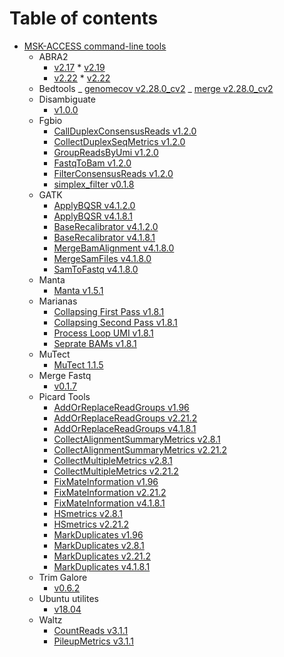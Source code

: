 # Table of contents

-   [MSK-ACCESS command-line tools](README.md)
    -   ABRA2
        -   [v2.17](../abra2_2.17/README.md) \* [v2.19](../abra2_2.19/README.md)
        -   [v2.22](../abra2_2.22/README.md) \* [v2.22](../abra2_2.22/README.md)
    -   Bedtools
        _ [genomecov v2.28.0_cv2](../bedtools_genomecov_v2.28.0_cv2/README.md)
        _ [merge v2.28.0_cv2](../bedtools_merge_v2.28.0_cv2/README.md)
    -   Disambiguate
        -   [v1.0.0](../disambiguate_1.0.0/README.md)
    -   Fgbio
        -   [CallDuplexConsensusReads v1.2.0](../fgbio_call_duplex_consensus_reads_1.2.0/README.md)
        -   [CollectDuplexSeqMetrics v1.2.0](../fgbio_collect_duplex_seq_metrics_1.2.0/README.md)
        -   [GroupReadsByUmi v1.2.0](../fgbio_group_reads_by_umi_1.2.0/README.md)
        -   [FastqToBam v1.2.0](../fgbio_fastq_to_bam_1.2.0/README.md)
        -   [FilterConsensusReads v1.2.0](../fgbio_filter_consensus_reads_1.2.0/README.md)
        -   [simplex_filter v0.1.8](../fgbio_postprocessing_simplex_filter_0.1.8/README.md)
    -   GATK
        -   [ApplyBQSR v4.1.2.0](../gatk_ApplyBQSR_4.1.2.0/README.md)
        -   [ApplyBQSR v4.1.8.1](../gatk_apply_bqsr_4.1.8.1/README.md)
        -   [BaseRecalibrator v4.1.2.0](../gatk_BaseRecalibrator_4.1.2.0/README.md)
        -   [BaseRecalibrator v4.1.8.1](../gatk_base_recalibrator_4.1.8.1/README.md)
        -   [MergeBamAlignment v4.1.8.0](../gatk_merge_bam_alignment_4.1.8.0/README.md)
        -   [MergeSamFiles v4.1.8.0](../gatk_merge_sam_files_4.1.8.0/README.md)
        -   [SamToFastq v4.1.8.0](../gatk_sam_to_fastq_4_1_8_0/README.md)
    -   Manta
        -   [Manta v1.5.1](../manta_1.5.1/README.md)
    -   Marianas
        -   [Collapsing First Pass v1.8.1](../marianas_collapsing_first_pass_1.8.1/README.md)
        -   [Collapsing Second Pass v1.8.1](../marianas_collapsing_second_pass_1.8.1/README.md)
        -   [Process Loop UMI v1.8.1](../marianas_process_loop_umi_1.8.1/README.md)
        -   [Seprate BAMs v1.8.1](../marianas_separate_bams_1.8.1/README.md)
    -   MuTect
        -   [MuTect 1.1.5](../mutect_1.1.5/README.md)
    -   Merge Fastq
        -   [v0.1.7](../merge_fastq_0.1.7/README.md)
    -   Picard Tools
        -   [AddOrReplaceReadGroups v1.96](../picard_add_or_replace_read_groups_1.96/README.md)
        -   [AddOrReplaceReadGroups v2.21.2](../picard_add_or_replace_read_groups_2.21.2/README.md)
        -   [AddOrReplaceReadGroups v4.1.8.1](../picard_add_or_replace_read_groups_4.1.8.1/README.md)
        -   [CollectAlignmentSummaryMetrics v2.8.1](../picard_collect_alignment_summary_metrics_2.8.1/README.md)
        -   [CollectAlignmentSummaryMetrics v2.21.2](../picard_collect_alignment_summary_metrics_2.21.2/README.md)
        -   [CollectMultipleMetrics v2.8.1](../picard_collectmultiplemetric_2.8.1/README.md)
        -   [CollectMultipleMetrics v2.21.2](../picard_collectmultiplemetric_2.21.2/README.md)
        -   [FixMateInformation v1.96](../picard_fix_mate_information_1.96/README.md)
        -   [FixMateInformation v2.21.2](../picard_fix_mate_information_2.21.2/README.md)
        -   [FixMateInformation v4.1.8.1](../picard_fix_mate_information_4.1.8.1/README.md)
        -   [HSmetrics v2.8.1](../picard_hsmetrics_2.8.1/README.md)
        -   [HSmetrics v2.21.2](../picard_hsmetrics_2.21.2/README.md)
        -   [MarkDuplicates v1.96](../picard_mark_duplicates_1.96/README.md)
        -   [MarkDuplicates v2.8.1](../picard_mark_duplicates_2.8.1/README.md)
        -   [MarkDuplicates v2.21.2](../picard_mark_duplicates_2.21.2/README.md)
        -   [MarkDuplicates v4.1.8.1](../picard_mark_duplicates_4.1.8.1/README.md)
    -   Trim Galore
        -   [v0.6.2](../trim_galore_0.6.2/README.md)
    -   Ubuntu utilites
        -   [v18.04](../utilities_ubuntu_18.04/README.md)
    -   Waltz
        -   [CountReads v3.1.1](../waltz_count_reads_3.1.1/README.md)
        -   [PileupMetrics v3.1.1](../waltz_pileupmatrices_3.1.1/README.md)
